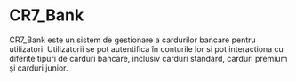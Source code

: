 # CR7_Bank
  CR7_Bank este un sistem de gestionare a cardurilor bancare pentru utilizatori. Utilizatorii se pot autentifica în conturile lor si pot interactiona cu diferite tipuri de carduri bancare, inclusiv carduri standard, carduri premium și carduri junior.

